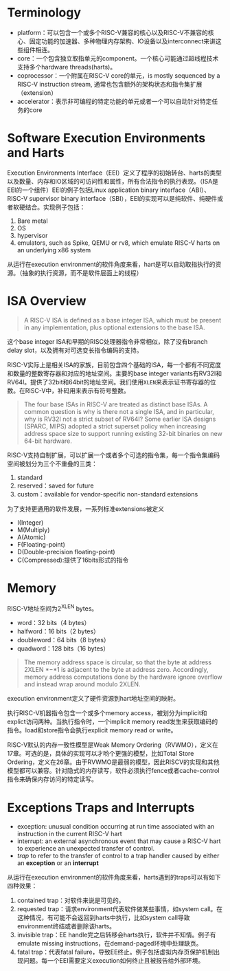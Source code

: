 # Terminology

* platform：可以包含一个或多个RISC-V兼容的核心以及RISC-V不兼容的核心、固定功能的加速器、多种物理内存架构、IO设备以及interconnect来讲这些组件相连。
* core：一个包含独立取指单元的component。一个核心可能通过超线程技术支持多个hardware threads(harts)。
* coprocessor：一个附属在RISC-V core的单元，is mostly sequenced by a RISC-V instruction stream, 通常也包含额外的架构状态和指令集扩展（extension）
* accelerator：表示非可编程的特定功能的单元或者一个可以自动针对特定任务的core

# Software Execution Environments and Harts

Execution Environments Interface（EEI）定义了程序的初始转台、harts的类型以及数量、内存和IO区域的可访问性和属性，所有合法指令的执行表现。（ISA是EEI的一个组件）EEI的例子包括Linux application binary interface（ABI）、RISC-V supervisor binary interface（SBI），EEI的实现可以是纯软件、纯硬件或者软硬结合。实现例子包括：

1. Bare metal
2. OS
3. hypervisor
4. emulators, such as Spike, QEMU or rv8, which emulate RISC-V harts on an underlying x86 system

从运行在execution environment的软件角度来看，hart是可以自动取指执行的资源。（抽象的执行资源，而不是软件层面上的线程）

# ISA Overview

> A RISC-V ISA is defined as a base integer ISA, which must be present in any implementation, plus
> optional extensions to the base ISA.

这个base integer ISA和早期的RISC处理器指令非常相似，除了没有branch delay slot，以及拥有对可选变长指令编码的支持。

RISC-V实际上是相关ISA的家族，目前包含四个基础的ISA，每一个都有不同宽度和数量的整数寄存器和对应的地址空间。主要的base integer variants有RV32I和RV64I。提供了32bit和64bit的地址空间。我们使用```XLEN```来表示证书寄存器的位数。在RISC-V中，补码用来表示有符号整数。

> The four base ISAs in RISC-V are treated as distinct base ISAs. A common question is why is there not a single ISA, and in particular, why is RV32I not a strict subset of RV64I? Some earlier ISA designs (SPARC, MIPS) adopted a strict superset policy when increasing address space size to support running existing 32-bit binaries on new 64-bit hardware.

RISC-V支持自制扩展，可以扩展一个或者多个可选的指令集，每一个指令集编码空间被划分为三个不重叠的三类：

1. standard
2. reserved：saved for future
3. custom：available for vendor-specific non-standard extensions

为了支持更通用的软件发展，一系列标准extensions被定义

* I(Integer)
* M(Multiply)
* A(Atomic)
* F(Floating-point)
* D(Double-precision floating-point)
* C(Compressed):提供了16bits形式的指令

# Memory

RISC-V地址空间为2<sup>XLEN</sup> bytes。

* word：32 bits（4 bytes）
* halfword：16 bits（2 bytes）
* doubleword：64 bits（8 bytes）
* quadword：128 bits（16 bytes）

> The memory address space is circular, so that the byte at address 2XLEN *−*1 is adjacent to the byte at address zero. Accordingly, memory address computations done by the hardware ignore overflow and instead wrap around modulo 2XLEN.

execution environment定义了硬件资源到hart地址空间的映射。

执行RISC-V机器指令包含一个或多个memory access，被划分为implicit和explict访问两种。当执行指令时，一个implicit memory read发生来获取编码的指令。load和store指令会执行explicit memory read or write。

RISC-V默认的内存一致性模型是Weak Memory Ordering（RVWMO），定义在17章。可选的是，具体的实现可以才哟个更强的模型，比如Total Store Ordering，定义在26章。由于RVWMO是最弱的模型，因此RISCV的实现和其他模型都可以兼容。针对隐式的内存读写，软件必须执行fence或者cache-control指令来确保内存访问的特定读写。

# Exceptions Traps and Interrupts

* exception: unusual condition occurring at run time associated with an instruction in the current RISC-V hart
* interrupt:  an external asynchronous event that may cause a RISC-V hart to experience an unexpected transfer of control.
* *trap* to refer to the transfer of control to a trap handler caused by either an **exception** or an **interrupt**

从运行在execution environment的软件角度来看，harts遇到的traps可以有如下四种效果：

1. contained trap：对软件来说是可见的。
2. requested trap：请求environment代表软件做某些事情，如system call。在这种情况，有可能不会返回到harts中执行，比如system call导致environment终结或者删除该harts。
3. invisible trap：EE handle完之后转移会harts执行，软件并不知情。例子有emulate missing instructions，在demand-paged环境中处理缺页。
4. fatal trap：代表fatal failure，导致EE终止。例子包括虚拟内存页保护机制出现问题。每一个EEI需要定义execution如何终止且被报告给外部环境。

